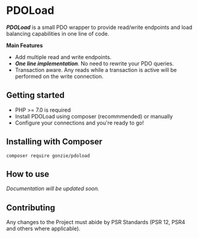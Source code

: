 # PDOLoad
***PDOLoad*** is a small PDO wrapper to provide read/write endpoints and load balancing capabilities in one line of code.

**Main Features**
* Add multiple read and write endpoints.
* ***One line implementation***. No need to rewrite your PDO queries.
* Transaction aware. Any reads while a transaction is active will be performed on the write connection.

## Getting started

* PHP >= 7.0 is required
* Install PDOLoad using composer (recommmended) or manually
* Configure your connections and you're ready to go!

## Installing with Composer

```
composer require gonzie/pdoload
```

## How to use

*Documentation will be updated soon.*

## Contributing
Any changes to the Project must abide by PSR Standards (PSR 12, PSR4 and others where applicable).
